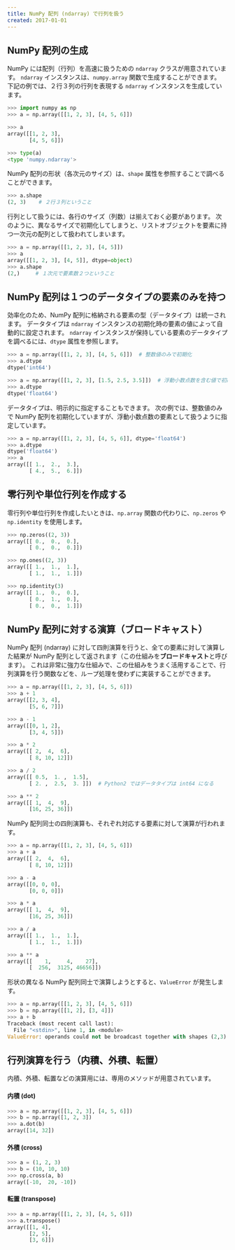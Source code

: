 ```yaml
---
title: NumPy 配列 (ndarray) で行列を扱う
created: 2017-01-01
---
```



NumPy 配列の生成
----

NumPy には配列（行列）を高速に扱うための `ndarray` クラスが用意されています。
`ndarray` インスタンスは、`numpy.array` 関数で生成することができます。
下記の例では、２行３列の行列を表現する `ndarray` インスタンスを生成しています。

~~~ python
>>> import numpy as np
>>> a = np.array([[1, 2, 3], [4, 5, 6]])

>>> a
array([[1, 2, 3],
       [4, 5, 6]])

>>> type(a)
<type 'numpy.ndarray'>
~~~

NumPy 配列の形状（各次元のサイズ）は、`shape` 属性を参照することで調べることができます。

~~~ python
>>> a.shape
(2, 3)    # ２行３列ということ
~~~

行列として扱うには、各行のサイズ（列数）は揃えておく必要があります。
次のように、異なるサイズで初期化してしまうと、リストオブジェクトを要素に持つ一次元の配列として扱われてしまいます。

~~~ python
>>> a = np.array([[1, 2, 3], [4, 5]])
>>> a
array([[1, 2, 3], [4, 5]], dtype=object)
>>> a.shape
(2,)     # １次元で要素数２つということ
~~~


NumPy 配列は１つのデータタイプの要素のみを持つ
----

効率化のため、NumPy 配列に格納される要素の型（データタイプ）は統一されます。
データタイプは `ndarray` インスタンスの初期化時の要素の値によって自動的に設定されます。
`ndarray` インスタンスが保持している要素のデータタイプを調べるには、`dtype` 属性を参照します。

~~~ python
>>> a = np.array([[1, 2, 3], [4, 5, 6]])  # 整数値のみで初期化
>>> a.dtype
dtype('int64')

>>> a = np.array([[1, 2, 3], [1.5, 2.5, 3.5]])  # 浮動小数点数を含む値で初期化
>>> a.dtype
dtype('float64')
~~~

データタイプは、明示的に指定することもできます。
次の例では、整数値のみで NumPy 配列を初期化していますが、浮動小数点数の要素として扱うように指定しています。

~~~ python
>>> a = np.array([[1, 2, 3], [4, 5, 6]], dtype='float64')
>>> a.dtype
dtype('float64')
>>> a
array([[ 1.,  2.,  3.],
       [ 4.,  5.,  6.]])
~~~


零行列や単位行列を作成する
----

零行列や単位行列を作成したいときは、`np.array` 関数の代わりに、`np.zeros` や `np.identity` を使用します。

~~~ python
>>> np.zeros((2, 3))
array([[ 0.,  0.,  0.],
       [ 0.,  0.,  0.]])

>>> np.ones((2, 3))
array([[ 1.,  1.,  1.],
       [ 1.,  1.,  1.]])

>>> np.identity(3)
array([[ 1.,  0.,  0.],
       [ 0.,  1.,  0.],
       [ 0.,  0.,  1.]])
~~~




NumPy 配列に対する演算（ブロードキャスト）
----

NumPy 配列 (ndarray) に対して四則演算を行うと、全ての要素に対して演算した結果が NumPy 配列として返されます（この仕組みを**ブロードキャスト**と呼びます）。
これは非常に強力な仕組みで、この仕組みをうまく活用することで、行列演算を行う関数などを、ループ処理を使わずに実装することができます。

~~~ python
>>> a = np.array([[1, 2, 3], [4, 5, 6]])
>>> a + 1
array([[2, 3, 4],
       [5, 6, 7]])

>>> a - 1
array([[0, 1, 2],
       [3, 4, 5]])

>>> a * 2
array([[ 2,  4,  6],
       [ 8, 10, 12]])

>>> a / 2
array([[ 0.5,  1. ,  1.5],
       [ 2. ,  2.5,  3. ]])  # Python2 ではデータタイプは int64 になる

>>> a ** 2
array([[ 1,  4,  9],
       [16, 25, 36]])
~~~

NumPy 配列同士の四則演算も、それぞれ対応する要素に対して演算が行われます。

~~~ python
>>> a = np.array([[1, 2, 3], [4, 5, 6]])
>>> a + a
array([[ 2,  4,  6],
       [ 8, 10, 12]])

>>> a - a
array([[0, 0, 0],
       [0, 0, 0]])

>>> a * a
array([[ 1,  4,  9],
       [16, 25, 36]])

>>> a / a
array([[ 1.,  1.,  1.],
       [ 1.,  1.,  1.]])

>>> a ** a
array([[    1,     4,    27],
       [  256,  3125, 46656]])
~~~

形状の異なる NumPy 配列同士で演算しようとすると、`ValueError` が発生します。


~~~ python
>>> a = np.array([[1, 2, 3], [4, 5, 6]])
>>> b = np.array([[1, 2], [3, 4]])
>>> a + b
Traceback (most recent call last):
  File "<stdin>", line 1, in <module>
ValueError: operands could not be broadcast together with shapes (2,3) (2,2) 
~~~

行列演算を行う（内積、外積、転置）
----

内積、外積、転置などの演算用には、専用のメソッドが用意されています。


#### 内積 (dot)

~~~ python
>>> a = np.array([[1, 2, 3], [4, 5, 6]])
>>> b = np.array([1, 2, 3])
>>> a.dot(b)
array([14, 32])
~~~

#### 外積 (cross)

~~~ python
>>> a = (1, 2, 3)
>>> b = (10, 10, 10)
>>> np.cross(a, b)
array([-10,  20, -10])
~~~

#### 転置 (transpose)

~~~python
>>> a = np.array([[1, 2, 3], [4, 5, 6]])
>>> a.transpose()
array([[1, 4],
       [2, 5],
       [3, 6]])
~~~


